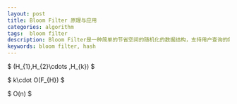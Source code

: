 ```yaml
---
layout: post
title: Bloom Filter 原理与应用
categories: algorithm
tags:  bloom filter
description: Bloom Filter是一种简单的节省空间的随机化的数据结构，支持用户查询的集合。
keywords: bloom filter, hash
---
```


$ (H_{1},H_{2}\cdots ,H_{k}) $

$ k\cdot O(F_{H}) $

$ O(n) $

